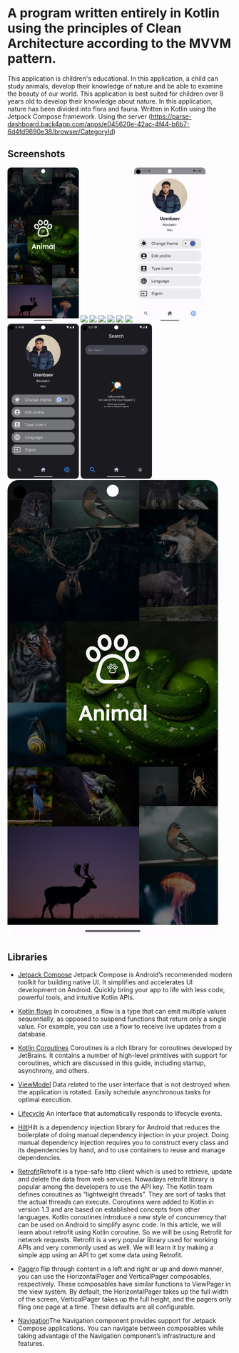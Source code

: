# A program written entirely in Kotlin using the principles of Clean Architecture according to the MVVM pattern.

This application is children's educational. 
In this application, a child can study animals, 
develop their knowledge of nature and be able to examine the beauty of our world. 
This application is best suited for children over 8 years old to develop their knowledge about nature. 
In this application, nature has been divided into flora and fauna.
Written in Kotlin using the Jetpack Compose
framework.
Using the
server (https://parse-dashboard.back4app.com/apps/e045620e-42ac-4f44-b6b7-6d4fd9690e38/browser/CategoryId)

## Screenshots

[<img src="meta/screenshots/screenshot_splach.png" width=160>](meta/screenshots/screenshot_splach.png)
[<img src="meta/screenshots/screenshot_home_light.png" width=160>](meta/screenshots/screenshot_home_light.png)
[<img src="meta/screenshots/screenshot_home_dark.png" width=160>](meta/screenshots/screenshot_home_dark.png)
[<img src="meta/screenshots/screenshot_detail_light.png" width=160>](meta/screenshots/screenshot_detail_light.png)
[<img src="meta/screenshots/screenshot_detail_dark.png" width=160>](meta/screenshots/screenshot_detail_dark.png)
[<img src="meta/screenshots/screenshot_all_light.png" width=160>](meta/screenshots/screenshot_all_light.png)
[<img src="meta/screenshots/screenshot_all_dark.png" width=160>](meta/screenshots/screenshot_all_dark.png)
[<img src="meta/screenshots/screenshot_profile_light.png" width=160>](meta/screenshots/screenshot_profile_light.png)
[<img src="meta/screenshots/screenshot_profile_dark.png" width=160>](meta/screenshots/screenshot_profile_dark.png)
[<img src="meta/screenshots/screenshot_search.png" width=160>](meta/screenshots/screenshot_search.png)
[![Название скриншота](meta/screenshots/screenshot_splach.png)](meta/screenshots/screenshot_splach.png)

## Libraries

* [Jetpack Compose](https://developer.android.com/jetpack/compose) Jetpack Compose is Android’s
  recommended modern toolkit for building native UI. It simplifies and accelerates UI development on
  Android. Quickly bring your app to life with less code, powerful tools, and intuitive Kotlin APIs.

* [Kotlin flows](https://developer.android.com/kotlin/flow) In coroutines, a flow is a type that can
  emit multiple values sequentially, as opposed to suspend functions that return only a single
  value. For example, you can use a flow to receive live updates from a database.

* [Kotlin Coroutines](https://github.com/Kotlin/kotlinx.coroutines) Coroutines is a rich library for
  coroutines developed by JetBrains. It contains a number of high-level primitives with support for
  coroutines, which are discussed in this guide, including startup, asynchrony, and others.

* [ViewModel](https://developer.android.com/topic/libraries/architecture/viewmodel) Data related to
  the user interface that is not destroyed when the application is rotated. Easily schedule
  asynchronous tasks for optimal execution.

* [Lifecycle](https://developer.android.com/topic/libraries/architecture/lifecycle) An interface
  that automatically responds to lifecycle events.

* [Hilt](https://developer.android.com/training/dependency-injection/hilt-android)Hilt is a
  dependency injection library for Android that reduces the boilerplate of doing manual dependency
  injection in your project. Doing manual dependency injection requires you to construct every class
  and its dependencies by hand, and to use containers to reuse and manage dependencies.

* [Retrofit](https://www.geeksforgeeks.org/retrofit-with-kotlin-coroutine-in-android)Retrofit is a
  type-safe http client which is used to retrieve, update and delete the data from web services.
  Nowadays retrofit library is popular among the developers to use the API key. The Kotlin team
  defines coroutines as “lightweight threads”. They are sort of tasks that the actual threads can
  execute. Coroutines were added to Kotlin in version 1.3 and are based on established concepts from
  other languages. Kotlin coroutines introduce a new style of concurrency that can be used on
  Android to simplify async code. In this article, we will learn about retrofit using Kotlin
  coroutine. So we will be using Retrofit for network requests. Retrofit is a very popular library
  used for working APIs and very commonly used as well. We will learn it by making a simple app
  using an API to get some data using Retrofit.

* [Pager](https://developer.android.com/jetpack/compose/layouts/pager)o flip through content in a
  left and right or up and down manner, you can use the HorizontalPager and VerticalPager
  composables, respectively. These composables have similar functions to ViewPager in the view
  system. By default, the HorizontalPager takes up the full width of the screen, VerticalPager takes
  up the full height, and the pagers only fling one page at a time. These defaults are all
  configurable.

* [Navigation](https://developer.android.com/jetpack/compose/navigation)The Navigation component
  provides support for Jetpack Compose applications. You can navigate between composables while
  taking advantage of the Navigation component’s infrastructure and features.